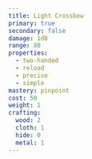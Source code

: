```yaml
---
title: Light Crossbow
primary: true
secondary: false
damage: 1d8
range: 80
properties:
  - two-handed
  - reload
  - precise
  - simple
mastery: pinpoint
cost: 50
weight: 1
crafting:
  wood: 2
  cloth: 1
  hide: 0
  metal: 1
---
```

